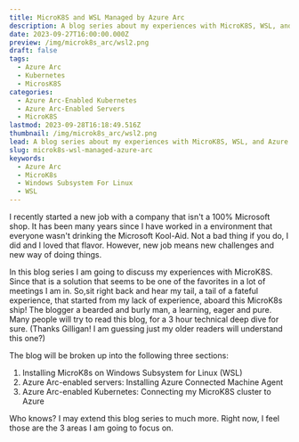 ```yaml
---
title: MicroK8S and WSL Managed by Azure Arc
description: A blog series about my experiences with MicroK8S, WSL, and Azure Arc
date: 2023-09-27T16:00:00.000Z
preview: /img/microk8s_arc/wsl2.png
draft: false
tags:
  - Azure Arc
  - Kubernetes
  - MicrosK8S
categories:
  - Azure Arc-Enabled Kubernetes
  - Azure Arc-Enabled Servers
  - MicroK8S
lastmod: 2023-09-28T16:18:49.516Z
thumbnail: /img/microk8s_arc/wsl2.png
lead: A blog series about my experiences with MicroK8S, WSL, and Azure Arc
slug: microk8s-wsl-managed-azure-arc
keywords:
  - Azure Arc
  - MicroK8s
  - Windows Subsystem For Linux
  - WSL
---
```

I recently started a new job with a company that isn't a 100% Microsoft shop. It has been many years since I have worked in a environment that everyone wasn't drinking the Microsoft Kool-Aid. Not a bad thing if you do, I did and I loved that flavor. However, new job means new challenges and new way of doing things.

In this blog series I am going to discuss my experiences with MicroK8S.  Since that is a solution that seems to be one of the favorites in a lot of meetings I am in. So,sit right back and hear my tail, a tail of a fateful experience, that started from my lack of experience, aboard this MicroK8s ship!  The blogger a bearded and burly man, a learning, eager and pure.  Many people will try to read this blog, for a 3 hour technical deep dive for sure.  (Thanks Gilligan! I am guessing just my older readers will understand this one?)

The blog will be broken up into the following three sections:

1. Installing MicroK8s on Windows Subsystem for Linux (WSL)
2. Azure Arc-enabled servers:  Installing Azure Connected Machine Agent
3. Azure Arc-enabled Kubernetes:  Connecting my MicroK8S cluster to Azure

Who knows?  I may extend this blog series to much more. Right now, I feel those are the 3 areas I am going to focus on.


